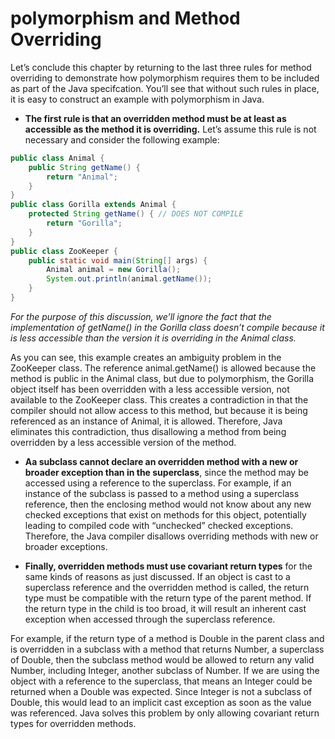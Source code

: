# polymorphism and Method Overriding

Let’s conclude this chapter by returning to the last three rules for method overriding to
demonstrate how polymorphism requires them to be included as part of the Java specifcation. You’ll see that without such rules in place, it is easy to construct an example with polymorphism in Java.

- **The first rule is that an overridden method must be at least as accessible as the method it is overriding.** Let’s assume this rule is not necessary and consider the following example:

```Java
public class Animal {
    public String getName() {
        return "Animal";
    }
}
public class Gorilla extends Animal {
    protected String getName() { // DOES NOT COMPILE
        return "Gorilla";
    }
}
public class ZooKeeper {
    public static void main(String[] args) {
        Animal animal = new Gorilla();
        System.out.println(animal.getName());
    }
}
```

*For the purpose of this discussion, we’ll ignore the fact that the implementation of getName() in the Gorilla class doesn’t compile because it is less accessible than the version it is overriding in the Animal class.*

As you can see, this example creates an ambiguity problem in the ZooKeeper class. The reference animal.getName() is allowed because the method is public in the Animal class, but due to polymorphism, the Gorilla object itself has been overridden with a less accessible version, not available to the ZooKeeper class. This creates a contradiction in that the compiler should not allow access to this method, but because it is being referenced as an instance of Animal, it is allowed. Therefore, Java eliminates this contradiction, thus disallowing a method from being overridden by a less accessible version of the method.

- **Aa subclass cannot declare an overridden method with a new or broader exception than in the superclass**, since the method may be accessed using a reference to the superclass. For example, if an instance of the subclass is passed to a method using a superclass reference, then the enclosing method would not know about any new checked exceptions that exist on methods for this object, potentially leading to compiled code with “unchecked” checked exceptions. Therefore, the Java compiler disallows overriding methods with new or broader exceptions.

- **Finally, overridden methods must use covariant return types** for the same kinds of reasons as just discussed. If an object is cast to a superclass reference and the overridden method is called, the return type must be compatible with the return type of the parent method. If the return type in the child is too broad, it will result an inherent cast exception when accessed through the superclass reference.

For example, if the return type of a method is Double in the parent class and is overridden in a subclass with a method that returns Number, a superclass of Double, then the subclass method would be allowed to return any valid Number, including Integer, another subclass of Number. If we are using the object with a reference to the superclass, that means an Integer could be returned when a Double was expected. Since Integer is not a subclass of Double, this would lead to an implicit cast exception as soon as the value was referenced. Java solves this problem by only allowing covariant return types for overridden methods.
